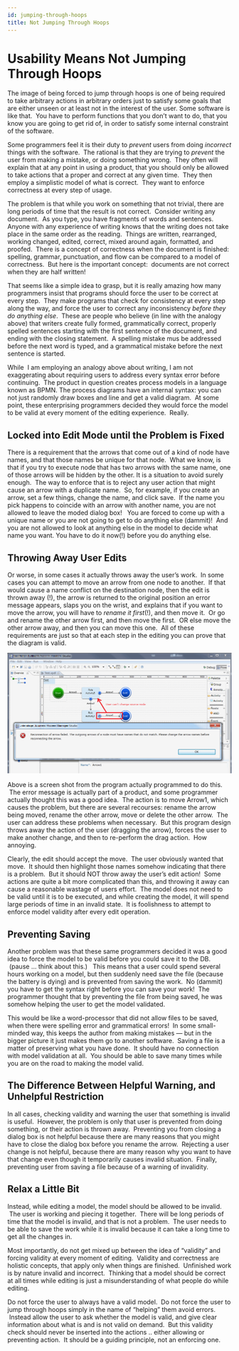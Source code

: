 ```yaml
---
id: jumping-through-hoops
title: Not Jumping Through Hoops
---
```


#  Usability Means Not Jumping Through Hoops

The image of being forced to jump through hoops is one of being required to take arbitrary actions in arbitrary orders just to satisfy some goals that are either unseen or at least not in the interest of the user. Some software is like that.  You have to perform functions that you don’t want to do, that you know you are going to get rid of, in order to satisfy some internal constraint of the software.  

Some programmers feel it is their duty to _prevent_ users from doing _incorrect_ things with the software.  The rational is that they are trying to _prevent_ the user from making a mistake, or doing something wrong.  They often will explain that at any point in using a product, that you should only be allowed to take actions that a proper and correct at any given time.  They then employ a simplistic model of what is correct.  They want to enforce correctness at every step of usage. 

The problem is that while you work on something that not trivial, there are long periods of time that the result is not correct.  Consider writing any document.  As you type, you have fragments of words and sentences. Anyone with any experience of writing knows that the writing does not take place in the same order as the reading.  Things are written, rearranged, working changed, edited, correct, mixed around again, formatted, and proofed.  There is a concept of correctness when the document is finished: spelling, grammar, punctuation, and flow can be compared to a model of correctness.  But here is the important concept:  documents are not correct when they are half written!  

That seems like a simple idea to grasp, but it is really amazing how many programmers insist that programs should force the user to be correct at every step.  They make programs that check for consistency at every step along the way, and force the user to correct any inconsistency _before they do anything else_.  These are people who believe (in line with the analogy above) that writers create fully formed, grammatically correct, properly spelled sentences starting with the first sentence of the document, and ending with the closing statement.  A spelling mistake mus be addressed before the next word is typed, and a grammatical mistake before the next sentence is started.  

While  I am employing an analogy above about writing, I am not exaggerating about requiring users to address every syntax error before continuing.  The product in question creates process models in a language known as BPMN. The process diagrams have an internal syntax: you can not just randomly draw boxes and line and get a valid diagram.  At some point, these enterprising programmers decided they would force the model to be valid at every moment of the editing experience.  Really.

## Locked into Edit Mode until the Problem is Fixed

There is a requirement that the arrows that come out of a kind of node have names, and that those names be unique for that node.  What we know, is that if you try to execute node that has two arrows with the same name, one of those arrows will be hidden by the other. It is a situation to avoid surely enough.  The way to enforce that is to reject any user action that might cause an arrow with a duplicate name.  So, for example, if you create an arrow, set a few things, change the name, and click save.  If the name you pick happens to coincide with an arrow with another name, you are not allowed to leave the moded dialog box!   You are forced to come up with a unique name or you are not going to get to do anything else (dammit)!  And you are not allowed to look at anything else in the model to decide what name you want. You have to do it now(!) before you do anything else.

## Throwing Away User Edits

Or worse, in some cases it actually throws away the user’s work.  In some cases you can attempt to move an arrow from one node to another.  If that would cause a name conflict on the destination node, then the edit is thrown away (!), the arrow is returned to the original position an error message appears, slaps you on the wrist, and explains that if you want to move the arrow, you will have to _rename it first_(!), and then move it.  Or go and rename the other arrow first, and then move the first.  OR else move the other arrow away, and then you can move this one.  All of these requirements are just so that at each step in the editing you can prove that the diagram is valid.  

![CheckArrowName2](part03-hoops-img1.png)  

Above is a screen shot from the program actually programmed to do this.  The error message is actually part of a product, and some programmer actually thought this was a good idea.  The action is to move Arrow1, which causes the problem, but there are several recourses: rename the arrow being moved, rename the other arrow, move or delete the other arrow.  The user can address these problems when necessary.  But this program design throws away the action of the user (dragging the arrow), forces the user to make another change, and then to re-perform the drag action.  How annoying.  

Clearly, the edit should accept the move.  The user obviously wanted that move.  It should then highlight those names somehow indicating that there is a problem.  But it should NOT throw away the user’s edit action!  Some actions are quite a bit more complicated than this, and throwing it away can cause a reasonable wastage of users effort.  The model does not need to be valid until it is to be executed, and while creating the model, it will spend large periods of time in an invalid state.  It is foolishness to attempt to enforce model validity after every edit operation.

## Preventing Saving

Another problem was that these same programmers decided it was a good idea to force the model to be valid before you could save it to the DB.  (pause … think about this.)   This means that a user could spend several hours working on a model, but then suddenly need save the file (because the battery is dying) and is prevented from saving the work.  No (dammit) you have to get the syntax right before you can save your work!  The programmer thought that by preventing the file from being saved, he was somehow helping the user to get the model validated.  

This would be like a word-processor that did not allow files to be saved, when there were spelling error and grammatical errors!  In some small-minded way, this keeps the author from making mistakes — but in the bigger picture it just makes them go to another software.  Saving a file is a matter of preserving what you have done.  It should have no connection with model validation at all.  You should be able to save many times while you are on the road to making the model valid.

## The Difference Between Helpful Warning, and Unhelpful Restriction

In all cases, checking validity and warning the user that something is invalid is useful.  However, the problem is only that user is prevented from doing something, or their action is thrown away.  Preventing you from closing a dialog box is not helpful because there are many reasons that you might have to close the dialog box before you rename the arrow.  Rejecting a user change is not helpful, because there are many reason why you want to have that change even though it temporarily causes invalid situation.  Finally, preventing user from saving a file because of a warning of invalidity.

## Relax a Little Bit

Instead, while editing a model, the model should be allowed to be invalid.  The user is working and piecing it together.  There will be long periods of time that the model is invalid, and that is not a problem.  The user needs to be able to save the work while it is invalid because it can take a long time to get all the changes in.  

Most importantly, do not get mixed up between the idea of “validity” and forcing validity at every moment of editing.  Validity and correctness are holistic concepts, that apply only when things are finished.  Unfinished work is by nature invalid and incorrect.  Thinking that a model should be correct at all times while editing is just a misunderstanding of what people do while editing.  

Do not force the user to always have a valid model.  Do not force the user to jump through hoops simply in the name of “helping” them avoid errors.  Instead allow the user to ask whether the model is valid, and give clear information about what is and is not valid on demand.  But this validity check should never be inserted into the actions .. either allowing or preventing action.  It should be a guiding principle, not an enforcing one.